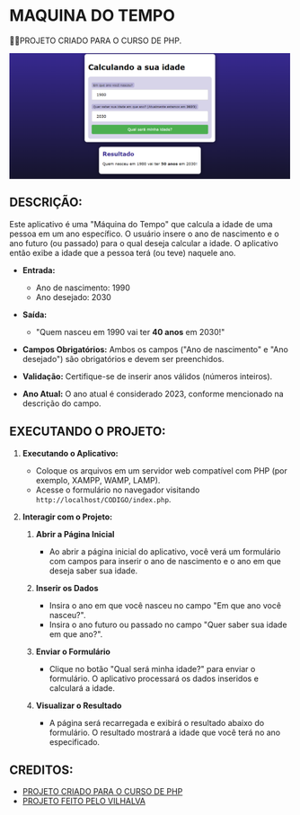 # MAQUINA DO TEMPO
👨‍🏫PROJETO CRIADO PARA O CURSO DE PHP.

<img src="FOTO.png" align="center" width="500"> <br>

## DESCRIÇÃO:
Este aplicativo é uma "Máquina do Tempo" que calcula a idade de uma pessoa em um ano específico. O usuário insere o ano de nascimento e o ano futuro (ou passado) para o qual deseja calcular a idade. O aplicativo então exibe a idade que a pessoa terá (ou teve) naquele ano.

- **Entrada:**
  - Ano de nascimento: 1990
  - Ano desejado: 2030

- **Saída:**
  - "Quem nasceu em 1990 vai ter **40 anos** em 2030!"

- **Campos Obrigatórios:** Ambos os campos ("Ano de nascimento" e "Ano desejado") são obrigatórios e devem ser preenchidos.
- **Validação:** Certifique-se de inserir anos válidos (números inteiros).
- **Ano Atual:** O ano atual é considerado 2023, conforme mencionado na descrição do campo.

## EXECUTANDO O PROJETO:
1. **Executando o Aplicativo:**
   - Coloque os arquivos em um servidor web compatível com PHP (por exemplo, XAMPP, WAMP, LAMP).
   - Acesse o formulário no navegador visitando `http://localhost/CODIGO/index.php`.

2. **Interagir com o Projeto:**
   1. **Abrir a Página Inicial**
      - Ao abrir a página inicial do aplicativo, você verá um formulário com campos para inserir o ano de nascimento e o ano em que deseja saber sua idade.

   2. **Inserir os Dados**
      - Insira o ano em que você nasceu no campo "Em que ano você nasceu?".
      - Insira o ano futuro ou passado no campo "Quer saber sua idade em que ano?".

   3. **Enviar o Formulário**
      - Clique no botão "Qual será minha idade?" para enviar o formulário. O aplicativo processará os dados inseridos e calculará a idade.

   4. **Visualizar o Resultado**
      - A página será recarregada e exibirá o resultado abaixo do formulário. O resultado mostrará a idade que você terá no ano especificado.
   
## CREDITOS:
- [PROJETO CRIADO PARA O CURSO DE PHP](https://github.com/VILHALVA/CURSO-DE-PHP)
- [PROJETO FEITO PELO VILHALVA](https://github.com/VILHALVA)





